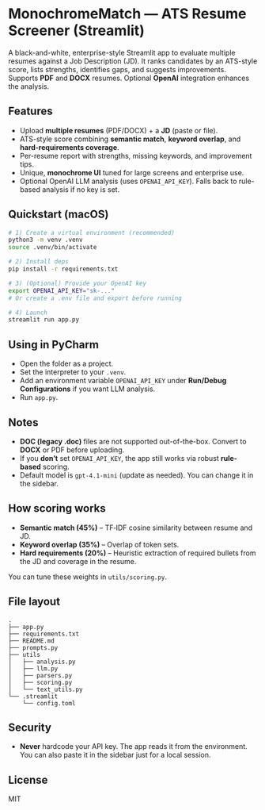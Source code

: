 # MonochromeMatch — ATS Resume Screener (Streamlit)

A black-and-white, enterprise-style Streamlit app to evaluate multiple resumes against a Job Description (JD). It ranks candidates by an ATS-style score, lists strengths, identifies gaps, and suggests improvements. Supports **PDF** and **DOCX** resumes. Optional **OpenAI** integration enhances the analysis.

## Features
- Upload **multiple resumes** (PDF/DOCX) + a **JD** (paste or file).
- ATS-style score combining **semantic match**, **keyword overlap**, and **hard-requirements coverage**.
- Per-resume report with strengths, missing keywords, and improvement tips.
- Unique, **monochrome UI** tuned for large screens and enterprise use.
- Optional OpenAI LLM analysis (uses `OPENAI_API_KEY`). Falls back to rule-based analysis if no key is set.

## Quickstart (macOS)
```bash
# 1) Create a virtual environment (recommended)
python3 -m venv .venv
source .venv/bin/activate

# 2) Install deps
pip install -r requirements.txt

# 3) (Optional) Provide your OpenAI key
export OPENAI_API_KEY="sk-..."
# Or create a .env file and export before running

# 4) Launch
streamlit run app.py
```

## Using in PyCharm
- Open the folder as a project.
- Set the interpreter to your `.venv`.
- Add an environment variable `OPENAI_API_KEY` under **Run/Debug Configurations** if you want LLM analysis.
- Run `app.py`.

## Notes
- **DOC (legacy .doc)** files are not supported out-of-the-box. Convert to **DOCX** or PDF before uploading.
- If you **don’t** set `OPENAI_API_KEY`, the app still works via robust **rule-based** scoring.
- Default model is `gpt-4.1-mini` (update as needed). You can change it in the sidebar.

## How scoring works
- **Semantic match (45%)** – TF‑IDF cosine similarity between resume and JD.
- **Keyword overlap (35%)** – Overlap of token sets.
- **Hard requirements (20%)** – Heuristic extraction of required bullets from the JD and coverage in the resume.

You can tune these weights in `utils/scoring.py`.

## File layout
```
.
├── app.py
├── requirements.txt
├── README.md
├── prompts.py
├── utils
│   ├── analysis.py
│   ├── llm.py
│   ├── parsers.py
│   ├── scoring.py
│   └── text_utils.py
└── .streamlit
    └── config.toml
```

## Security
- **Never** hardcode your API key. The app reads it from the environment. You can also paste it in the sidebar just for a local session.

## License
MIT
